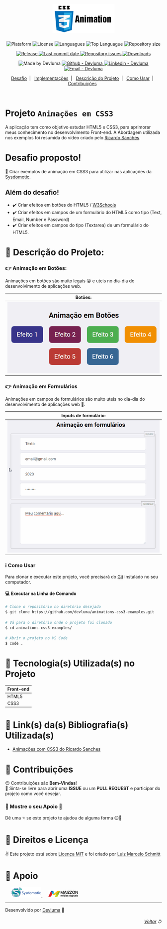 <h1 align="center">
    <img alt="CSS3 Animations" src="github/logo-css3-animations.png" width="200px" />
</h1>

<p align="center">
  <img alt="Plataform" src="https://img.shields.io/badge/plataform-WEB-lightgrey">
  <img alt="License" src="https://img.shields.io/github/license/devluma/animations-css3-examples">
  <img alt="Languagues" src="https://img.shields.io/github/languages/count/devluma/animations-css3-examples">
  <img alt="Top Languague" src="https://img.shields.io/github/languages/top/devluma/animations-css3-examples">
  <img alt="Repository size" src="https://img.shields.io/github/repo-size/devluma/animations-css3-examples">
</p>

<p align="center">
  <a href="https://github.com/devluma/animations-css3-examples/releases">
    <img alt="Release" src="https://img.shields.io/github/v/release/devluma/animations-css3-examples">
  </a>
  <a href="https://github.com/devluma/animations-css3-examples/commits/master">
    <img alt="Last commit date" src="https://img.shields.io/github/last-commit/devluma/animations-css3-examples">
  </a>
  <a href="https://github.com/devluma/animations-css3-examples/issues">
    <img alt="Repository issues" src="https://img.shields.io/github/issues/devluma/animations-css3-examples">
  </a>
  <a href="https://github.com/devluma/animations-css3-examples/archive/master.zip">
    <img alt="Downloads" src="https://img.shields.io/github/downloads/devluma/animations-css3-examples/total">
  </a>
</p>

<p align="center">
  <img alt="Made by Devluma" src="https://img.shields.io/badge/made%20by-Devluma-informational">
  <a href="https://github.com/devluma" target="_blank" >
    <img alt="Github - Devluma" src="https://img.shields.io/badge/Github--%23F8952D?style=social&logo=github">
  </a>
  <a href="https://www.linkedin.com/in/devluma/" target="_blank" >
    <img alt="Linkedin - Devluma" src="https://img.shields.io/badge/Linkedin--%23F8952D?style=social&logo=linkedin">
  </a>
  <a href="mailto:luiz.schmitt@sysdomotic.com.br" target="_blank" >
    <img alt="Email - Devluma" src="https://img.shields.io/badge/Email--%23F8952D?style=social&logo=gmail">
  </a>
</p>

<p align="center">
  <a href="#desafio-proposto">Desafio</a>&nbsp;&nbsp;|&nbsp;&nbsp;
  <a href="#além-do-desafio">Implementações</a>&nbsp;&nbsp;|&nbsp;&nbsp;
  <a href="#-descrição-do-projeto">Descrição do Projeto</a>&nbsp;&nbsp;|&nbsp;&nbsp;
  <a href="#information_source-como-usar">Como Usar</a>&nbsp;&nbsp;|&nbsp;&nbsp;
  <a href="#-contribuições">Contribuições</a>&nbsp;&nbsp;
</p>

<br />

# Projeto `Animações em CSS3`

A aplicação tem como objetivo estudar HTML5 e CSS3, para aprimorar meus conhecimento no desenvolvimento Front-end. A Abordagem utilizada nos exemplos foi resumida do vídeo criado pelo [Ricardo Sanches](https://www.youtube.com/watch?v=_w57bWIPZKE).

# Desafio proposto!

📌 Criar exemplos de animação em CSS3 para utilizar nas aplicações da [Sysdomotic](https://www.sysdomotic.com.br/).

## Além do desafio!

- ✔️ Criar efeitos em botões do HTML5 / [W3Schools](https://www.w3schools.com/howto/howto_css_animate_buttons.asp)
- ✔️ Criar efeitos em campos de um formulário do HTML5 como tipo (Text, Email, Number e Password)
- ✔️ Criar efeitos em campos do tipo (Textarea) de um formulário do HTML5.


# 🚢 Descrição do Projeto:

### 👉 Animação em Botões:

Animações em botões são muito legais 😛 e uteis no dia-dia do desenvolvimento de aplicações web.

<table>
  <thead>
    <th>
      <b>Botões:</b>
    </th>
  </thead>
  <tbody>
    <tr>
      <td>
        <img alt="Botões Animados" src="github/buttons-animate.gif" />
      </td>
    </tr>
  </tbody>
</table>

### 👉 Animação em Formulários

Animações em campos de formulários são muito uteis no dia-dia do desenvolvimento de aplicações web 🙈.

<table>
  <thead>
    <th>
      <b>Inputs de formulário:</b>
    </th>
  </thead>
  <tbody>
    <tr>
      <td>
        <img alt="Web Application Normal GIF" src="github/form-inpus-animate.gif" />
      </td>
    </tr>
  </tbody>
</table>

### :information_source: Como Usar

Para clonar e executar este projeto, você precisará do [Git](https://git-scm.com/book/en/v2/Getting-Started-Installing-Git) instalado no seu computador.

#### 💻 Executar na Linha de Comando

```bash
# Clone o repositório no diretório desejado
$ git clone https://github.com/devluma/animations-css3-examples.git

# Vá para o diretório onde o projeto foi clonado
$ cd animations-css3-examples/

# Abrir o projeto no VS Code
$ code .
```

# 🚀 Tecnologia(s) Utilizada(s) no Projeto

<table>
  <thead>
    <th>Front-end</th>
  </thead>
  <tbody>
    <tr>
      <td>HTML5</td>
    </tr>
    <tr>
      <td>CSS3</td>
    </tr>
  </tbody>
  
</table>

# 🔌 Link(s) da(s) Bibliografia(s) Utilizada(s)

- [Animações com CSS3 do Ricardo Sanches](https://www.youtube.com/watch?v=_w57bWIPZKE/)

# 🤝 Contribuições

😉 Contribuições são <b>Bem-Vindas</b>! <br />
🌈 Sinta-se livre para abrir uma <b>ISSUE</b> ou um <b>PULL REQUEST</b> e participar do projeto como você desejar.

### 🤘 Mostre o seu Apoio 💞

Dê uma ⭐️ se este projeto te ajudou de alguma forma 😉🎅

# 📜 Direitos e Licença

✌ Este projeto está sobre [Licença MIT](https://choosealicense.com/licenses/mit/) e foi criado por [Luiz Marcelo Schmitt](https://www.linkedin.com/in/devluma/)

# 🙌 Apoio

<p align="left">
  <span>&nbsp;&nbsp;&nbsp;&nbsp;</span>
  <span align="left">
    <a href="https://www.sysdomotic.com.br/" target="_blank">
      <img alt="Sysdomotic.com.br" src="github/logo-sysdomotic.png" width="96px" />
    </a>
  </span>
  <span>&nbsp;&nbsp;&nbsp;&nbsp;</span>
  <span align="left">
    <a href="https://www.maizzon.com.br/" target="_blank"  margin="15px">
      <img alt="Maizzon.com.br" src="github/logo-maizzon.png" width="96px" />
    </a>
  </span>
</p>

---

Desenvolvido por [Devluma](https://devluma.github.io/about-me) :blue_heart:

###### <div align="right">[Voltar](#projeto-be-the-hero) ↺</div>
